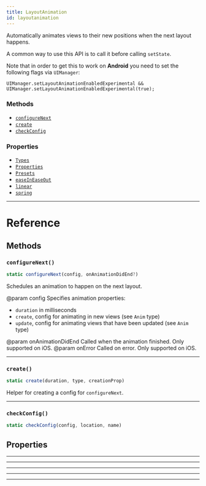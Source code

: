 ```yaml
---
title: LayoutAnimation
id: layoutanimation
---
```


Automatically animates views to their new positions when the next layout happens.

A common way to use this API is to call it before calling `setState`.

Note that in order to get this to work on **Android** you need to set the following flags via `UIManager`:

    UIManager.setLayoutAnimationEnabledExperimental && UIManager.setLayoutAnimationEnabledExperimental(true);

### Methods

- [`configureNext`](layoutanimation.md#configurenext)
- [`create`](layoutanimation.md#create)
- [`checkConfig`](layoutanimation.md#checkconfig)

### Properties

- [`Types`](layoutanimation.md#types)
- [`Properties`](layoutanimation.md#properties)
- [`Presets`](layoutanimation.md#presets)
- [`easeInEaseOut`](layoutanimation.md#easeineaseout)
- [`linear`](layoutanimation.md#linear)
- [`spring`](layoutanimation.md#spring)

---

# Reference

## Methods

### `configureNext()`

```jsx
static configureNext(config, onAnimationDidEnd?)
```

Schedules an animation to happen on the next layout.

@param config Specifies animation properties:

- `duration` in milliseconds
- `create`, config for animating in new views (see `Anim` type)
- `update`, config for animating views that have been updated (see `Anim` type)

@param onAnimationDidEnd Called when the animation finished. Only supported on iOS. @param onError Called on error. Only supported on iOS.

---

### `create()`

```jsx
static create(duration, type, creationProp)
```

Helper for creating a config for `configureNext`.

---

### `checkConfig()`

```jsx
static checkConfig(config, location, name)
```

## Properties

---

---

---

---

---
